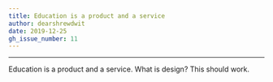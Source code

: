 ```yaml
---
title: Education is a product and a service
author: dearshrewdwit
date: 2019-12-25
gh_issue_number: 11
---
```


___

Education is a product and a service. What is design?
This should work.

